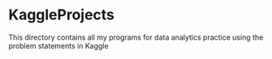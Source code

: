 # KaggleProjects
This directory contains all my programs for data analytics practice using the problem statements in Kaggle
